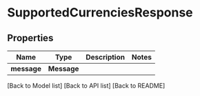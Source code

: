# SupportedCurrenciesResponse

## Properties

| Name        | Type        | Description | Notes |
| ----------- | ----------- | ----------- | ----- |
| **message** | **Message** |             |       |

\[Back to Model list] \[Back to API list] \[Back to README]
